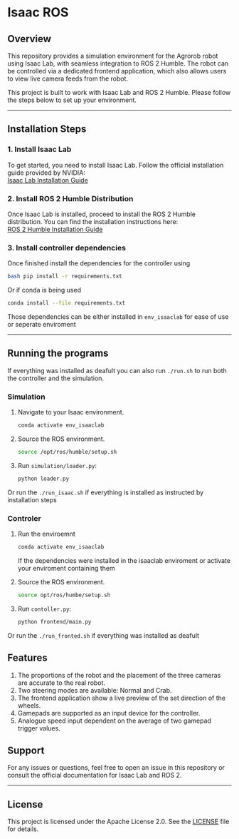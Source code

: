# Isaac ROS

## Overview

This repository provides a simulation environment for the Agrorob robot using Isaac Lab, with seamless integration to ROS 2 Humble. The robot can be controlled via a dedicated frontend application, which also allows users to view live camera feeds from the robot.

This project is built to work with Isaac Lab and ROS 2 Humble. Please follow the steps below to set up your environment.

---

## Installation Steps

### 1. Install Isaac Lab
To get started, you need to install Isaac Lab. Follow the official installation guide provided by NVIDIA:  
[Isaac Lab Installation Guide](https://developer.nvidia.com/isaac-sim)

### 2. Install ROS 2 Humble Distribution
Once Isaac Lab is installed, proceed to install the ROS 2 Humble distribution. You can find the installation instructions here:  
[ROS 2 Humble Installation Guide](https://docs.ros.org/en/humble/Installation.html)

### 3. Install controller dependencies
Once finished install the dependencies for the controller using

```bash
bash pip install -r requirements.txt
```

Or if conda is being used

```bash
conda install --file requirements.txt
```

Those dependencies can be either installed in `env_isaaclab` for ease of use or seperate enviroment



<!-- ---

## Usage
After completing the installations, you can start using this repository by cloning it and following the provided scripts or documentation. -->

---

## Running the programs


If everything was installed as deafult you can also run `./run.sh` to run both the controller and the simulation.

### Simulation
1. Navigate to your Isaac environment.
    ```bash
    conda activate env_isaaclab
    ```
2. Source the ROS environment.
    ```bash
    source /opt/ros/humble/setup.sh
    ```
3. Run `simulation/loader.py`: 
    ```bash
    python loader.py
    ```   
Or run the `./run_isaac.sh` if everything is installed as instructed by installation steps 
### Controler
1. Run the enviroemnt
    ```bash
    conda activate env_isaaclab
    ```

    If the dependencies were installed in the isaaclab enviroment or activate your enviroment containing them 

2. Source the ROS environment.
    ```bash
    source opt/ros/humbe/setup.sh
    ```
3. Run `contoller.py`: 
    ```bash
    python frontend/main.py
    ```  
Or run the `./run_fronted.sh` if everything was installed as deafult


## Features
1. The proportions of the robot and the placement of the three cameras are accurate to the real robot.
2. Two steering modes are available: Normal and Crab.
3. The frontend application show a live preview of the set direction of the wheels.
4. Gamepads are supported as an input device for the controller.
5. Analogue speed input dependent on the average of two gamepad trigger values.


## Support
For any issues or questions, feel free to open an issue in this repository or consult the official documentation for Isaac Lab and ROS 2.

---

## License
This project is licensed under the Apache License 2.0. See the [LICENSE](./LICENSE) file for details.

